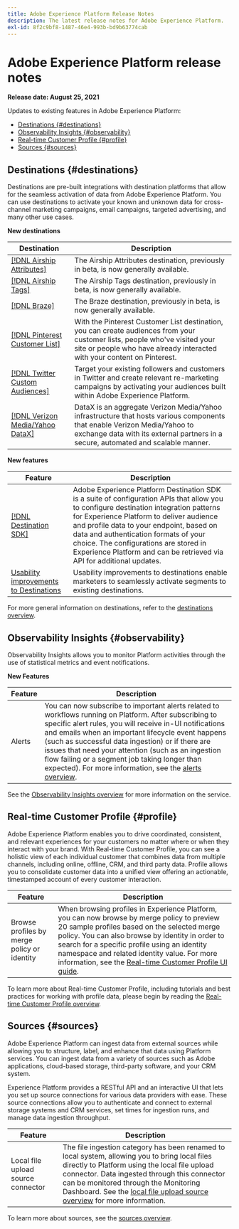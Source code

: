```yaml
---
title: Adobe Experience Platform Release Notes
description: The latest release notes for Adobe Experience Platform.
exl-id: 8f2c9bf8-1487-46e4-993b-bd9b63774cab
---
```


# Adobe Experience Platform release notes 

**Release date: August 25, 2021**

Updates to existing features in Adobe Experience Platform:

- [Destinations {#destinations}](#destinations)
- [Observability Insights {#observability}](#observability)
- [Real-time Customer Profile {#profile}](#real-time-customer-profile)
- [Sources {#sources}](#sources)

## Destinations {#destinations}

Destinations are pre-built integrations with destination platforms that allow for the seamless activation of data from Adobe Experience Platform. You can use destinations to activate your known and unknown data for cross-channel marketing campaigns, email campaigns, targeted advertising, and many other use cases.

**New destinations**

| Destination | Description |
| ----------- | ----------- |
| [[!DNL Airship Attributes]](../../destinations/catalog/mobile-engagement/airship-attributes.md) | The Airship Attributes destination, previously in beta, is now generally available. |
| [[!DNL Airship Tags]](../../destinations/catalog/mobile-engagement/airship-tags.md) | The Airship Tags destination, previously in beta, is now generally available. |
| [[!DNL Braze]](../../destinations/catalog/mobile-engagement/braze.md) | The Braze destination, previously in beta, is now generally available. |
| [[!DNL Pinterest Customer List]](../../destinations/catalog/advertising/pinterest.md) | With the Pinterest Customer List destination, you can create audiences from your customer lists, people who've visited your site or people who have already interacted with your content on Pinterest. |
| [[!DNL Twitter Custom Audiences]](../../destinations/catalog/social/twitter.md) | Target your existing followers and customers in Twitter and create relevant re-marketing campaigns by activating your audiences built within Adobe Experience Platform. |
| [[!DNL Verizon Media/Yahoo DataX]](../../destinations/catalog/advertising/datax.md) | DataX is an aggregate Verizon Media/Yahoo infrastructure that hosts various components that enable Verizon Media/Yahoo to exchange data with its external partners in a secure, automated and scalable manner.|

**New features**

| Feature | Description |
| --- | --- |
| [[!DNL Destination SDK]](../../destinations/destination-sdk/overview.md) | Adobe Experience Platform Destination SDK is a suite of configuration APIs that allow you to configure destination integration patterns for Experience Platform to deliver audience and profile data to your endpoint, based on data and authentication formats of your choice. The configurations are stored in Experience Platform and can be retrieved via API for additional updates. |
| [Usability improvements to Destinations](../../destinations/ui/activation-overview.md) | Usability improvements to destinations enable marketers to seamlessly activate segments to existing destinations. |

For more general information on destinations, refer to the [destinations overview](../../destinations/home.md).

## Observability Insights {#observability}

Observability Insights allows you to monitor Platform activities through the use of statistical metrics and event notifications.

**New Features**

| Feature | Description |
| --- | --- |
| Alerts | You can now subscribe to important alerts related to workflows running on Platform. After subscribing to specific alert rules, you will receive in-UI notifications and emails when an important lifecycle event happens (such as successful data ingestion) or if there are issues that need your attention (such as an ingestion flow failing or a segment job taking longer than expected). For more information, see the [alerts overview](../../observability/alerts/overview.md). |

See the [Observability Insights overview](../../observability/home.md) for more information on the service.

## Real-time Customer Profile {#profile}

Adobe Experience Platform enables you to drive coordinated, consistent, and relevant experiences for your customers no matter where or when they interact with your brand. With Real-time Customer Profile, you can see a holistic view of each individual customer that combines data from multiple channels, including online, offline, CRM, and third party data. Profile allows you to consolidate customer data into a unified view offering an actionable, timestamped account of every customer interaction.

| Feature | Description |
| ------- | ----------- |
|Browse profiles by merge policy or identity| When browsing profiles in Experience Platform, you can now browse by merge policy to preview 20 sample profiles based on the selected merge policy. You can also browse by identity in order to search for a specific profile using an identity namespace and related identity value. For more information, see the [Real-time Customer Profile UI guide](../../profile/ui/user-guide.md).|

To learn more about Real-time Customer Profile, including tutorials and best practices for working with profile data, please begin by reading the [Real-time Customer Profile overview](../../profile/home.md).

## Sources {#sources}

Adobe Experience Platform can ingest data from external sources while allowing you to structure, label, and enhance that data using Platform services. You can ingest data from a variety of sources such as Adobe applications, cloud-based storage, third-party software, and your CRM system.

Experience Platform provides a RESTful API and an interactive UI that lets you set up source connections for various data providers with ease. These source connections allow you to authenticate and connect to external storage systems and CRM services, set times for ingestion runs, and manage data ingestion throughput.

| Feature | Description |
| ------- | ----------- |
| Local file upload source connector | The file ingestion category has been renamed to local system, allowing you to bring local files directly to Platform using the local file upload connector. Data ingested through this connector can be monitored through the Monitoring Dashboard. See the [local file upload source overview](../../sources/connectors/local-system/local-file-upload.md) for more information. |

To learn more about sources, see the [sources overview](../../sources/home.md).
